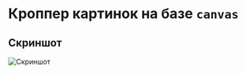 # Кроппер картинок на базе `canvas`

## Скриншот
![Скриншот](https://github.com/inferno/cropbox/images/view.png "Скриншот")
